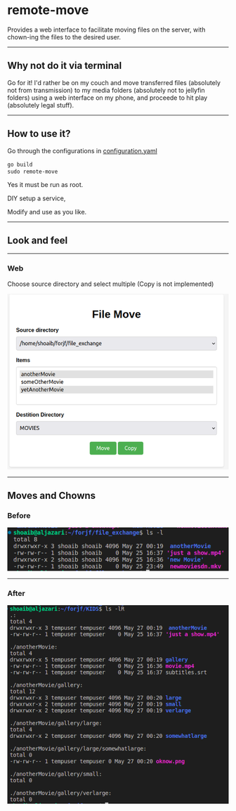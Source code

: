 # remote-move

Provides a web interface to facilitate moving files on the server, with chown-ing the files to the desired user.

***

## Why not do it via terminal

Go for it! I'd rather be on my couch and move transferred files (absolutely not from transmission) to my media folders (absolutely not to jellyfin folders) using a web interface on my phone, and proceede to hit play (absolutely legal stuff).

***

## How to use it?

Go through the configurations in [configuration.yaml](configuration.yaml)
```
go build
sudo remote-move
```
Yes it must be run as root.

DIY setup a service,

Modify and use as you like.


***

## Look and feel
***
### Web
Choose source directory and select multiple (Copy is not implemented)

![Select multiple](/img/select.png)

***

## Moves and Chowns

### Before

![before](/img/before.png)

***

### After

![after](/img/aftermove.png)


